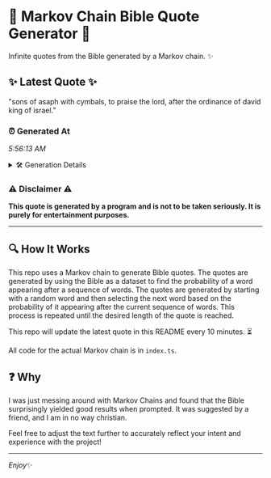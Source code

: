 # 📖 Markov Chain Bible Quote Generator 📖

Infinite quotes from the Bible generated by a Markov chain. ✨

## ✨ Latest Quote ✨
"sons of asaph with cymbals, to praise the lord, after the ordinance of david king of israel."

### ⏰ Generated At
*5:56:13 AM*

<details>
    <summary>🛠️ Generation Details</summary>
    <p>
        <strong>🌱 Seed:</strong> sons<br>
        <strong>🔄 Iterations:</strong> 16<br>
        <strong>📜 Context History:</strong><br>[ sons ]: of<br>[ sons, of ]: asaph<br>[ sons, of, asaph ]: with<br>[ sons, of, asaph, with ]: cymbals,<br>[ sons, of, asaph, with, cymbals, ]: to<br>[ sons, of, asaph, with, cymbals,, to ]: praise<br>[ of, asaph, with, cymbals,, to, praise ]: the<br>[ asaph, with, cymbals,, to, praise, the ]: lord,<br>[ with, cymbals,, to, praise, the, lord, ]: after<br>[ cymbals,, to, praise, the, lord,, after ]: the<br>[ to, praise, the, lord,, after, the ]: ordinance<br>[ praise, the, lord,, after, the, ordinance ]: of<br>[ the, lord,, after, the, ordinance, of ]: david<br>[ lord,, after, the, ordinance, of, david ]: king<br>[ after, the, ordinance, of, david, king ]: of<br>[ the, ordinance, of, david, king, of ]: israel.<br>
    </p>
</details>

### ⚠️ Disclaimer ⚠️
**This quote is generated by a program and is not to be taken seriously. It is purely for entertainment purposes.**

---

## 🔍 How It Works

This repo uses a Markov chain to generate Bible quotes. The quotes are generated by using the Bible as a dataset to find the probability of a word appearing after a sequence of words. The quotes are generated by starting with a random word and then selecting the next word based on the probability of it appearing after the current sequence of words. This process is repeated until the desired length of the quote is reached.

This repo will update the latest quote in this README every 10 minutes. ⏳

All code for the actual Markov chain is in `index.ts`.

## ❓ Why

I was just messing around with Markov Chains and found that the Bible surprisingly yielded good results when prompted. 
It was suggested by a friend, and I am in no way christian.

Feel free to adjust the text further to accurately reflect your intent and experience with the project!

---

*Enjoy*✨
